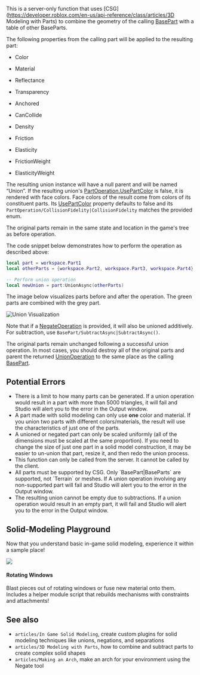This is a server-only function that uses [CSG](https://developer.roblox.com/en-us/api-reference/class/articles/3D Modeling with Parts) to combine the geometry of the calling [BasePart](https://developer.roblox.com/en-us/api-reference/class/BasePart) with a table of other BaseParts.

  
The following properties from the calling part will be applied to the resulting part:

*   Color
*   Material
*   Reflectance
*   Transparency

*   Anchored
*   CanCollide
*   Density
*   Friction

*   Elasticity
*   FrictionWeight
*   ElasticityWeight

The resulting union instance will have a null parent and will be named “Union”. If the resulting union's [PartOperation.UsePartColor](https://developer.roblox.com/en-us/api-reference/property/PartOperation/UsePartColor) is false, it is rendered with face colors. Face colors of the result come from colors of its constituent parts. Its [UsePartColor](https://developer.roblox.com/en-us/api-reference/property/PartOperation/UsePartColor) property defaults to false and its `PartOperation/CollisionFidelity|CollisionFidelity` matches the provided enum.

The original parts remain in the same state and location in the game's tree as before operation.

The code snippet below demonstrates how to perform the operation as described above:

```Lua
local part = workspace.Part1
local otherParts = {workspace.Part2, workspace.Part3, workspace.Part4}
 
-- Perform union operation
local newUnion = part:UnionAsync(otherParts)
``` 

The image below visualizes parts before and after the operation. The green parts are combined with the grey part.

![Union Visualization](https://developer.roblox.com/assets/bltca314c0a724d0212/UnionAsync.jpg)

Note that if a [NegateOperation](https://developer.roblox.com/en-us/api-reference/class/NegateOperation) is provided, it will also be unioned additively. For subtraction, use `BasePart/SubtractAsync|SubtractAsync()`.

The original parts remain unchanged following a successful union operation. In most cases, you should destroy all of the original parts and parent the returned [UnionOperation](https://developer.roblox.com/en-us/api-reference/class/UnionOperation) to the same place as the calling [BasePart](https://developer.roblox.com/en-us/api-reference/class/BasePart).

Potential Errors
----------------

*   There is a limit to how many parts can be generated. If a union operation would result in a part with more than 5000 triangles, it will fail and Studio will alert you to the error in the Output window.
*   A part made with solid modeling can only use **one** color and material. If you union two parts with different colors/materials, the result will use the characteristics of just one of the parts.
*   A unioned or negated part can only be scaled uniformly (all of the dimensions must be scaled at the same proportion). If you need to change the size of just one part in a solid model construction, it may be easier to un-union that part, resize it, and then redo the union process.
*   This function can only be called from the server. It cannot be called by the client.
*   All parts must be supported by CSG. Only \`BasePart|BaseParts\` are supported, not \`Terrain\` or meshes. If A union operation involving any non-supported part will fail and Studio will alert you to the error in the Output window.
*   The resulting union cannot be empty due to subtractions. If a union operation would result in an empty part, it will fail and Studio will alert you to the error in the Output window.

Solid-Modeling Playground
-------------------------

Now that you understand basic in-game solid modeling, experience it within a sample place!

[![](https://developer.roblox.com/assets/blt5a9c2e3521e643da/In-Game-CSG-Playground1.jpg)](https://www.roblox.com/games/2309627316/Rotating-Windows)

#### Rotating Windows

Blast pieces out of rotating windows or fuse new material onto them. Includes a helper module script that rebuilds mechanisms with constraints and attachments!

See also
--------

*   `articles/In Game Solid Modeling`, create custom plugins for solid modeling techniques like unions, negations, and separations
*   `articles/3D Modeling with Parts`, how to combine and subtract parts to create complex solid shapes
*   `articles/Making an Arch`, make an arch for your environment using the Negate tool